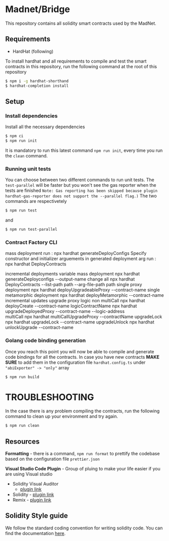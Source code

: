 # Madnet/Bridge

This repository contains all solidity smart contracts used by the MadNet.

## Requirements

* HardHat (following)

To install hardhat and all requirements to compile and test the smart contracts in this repository, run the following
command at the root of this repository

```bash
$ npm i -g hardhat-shorthand
$ hardhat-completion install
```

## Setup

### Install dependencies

Install all the necessary dependencies

```bash
$ npm ci
$ npm run init 
```

It is mandatory to run this latest command `npm run init`, every time you run the `clean` command.

### Running unit tests

You can choose between two different commands to run unit tests. The `test-parallel` will be faster but you won't see
the gas reporter when the tests are finished
`Note: Gas reporting has been skipped because plugin hardhat-gas-reporter does not support the --parallel flag.)`
The two commands are respectivetely

```bash
$ npm run test 
```

and

```bash
$ npm run test-parallel 
```
### Contract Factory CLI

mass deployment
run : npx hardhat generateDeployConfigs
Specify constructor and initializer arguements in generated deployment arg
run : npx hardhat DeployContracts 

incremental deployments
    variable mass deployment 
        npx hardhat generateDeployconfigs --output-name <filname> <contract1> <contract2>
        change all 
        npx hardhat DeployContracts --list-path path --arg-file-path path
    single proxy deployment 
        npx hardhat deployUpgradeableProxy --contract-name <name>
    single metamorphic deployment 
        npx hardhat deployMetamorphic --contract-name <name>
incremental updates
    upgrade proxy logic
    non multiCall
        npx hardhat deployCreate  --contract-name logicContractName
        npx hardhat upgradeDeployedProxy --contract-name <name> --logic-address  
    multiCall
        npx hardhat multiCallUpgradeProxy --contractName <name>
    upgradeLock
        npx hardhat upgradeLock --contract-name <name>
    upgradeUnlock
        npx hardhat unlockUpgrade --contract-name <name>
        

### Golang code binding generation

Once you reach this point you will now be able to compile and generate code bindings for all the contracts. In case you
have new contracts **MAKE SURE** to add them in the configuration file `hardhat.config.ts`
under `"abiExporter" -> "only"` array

```bash
$ npm run build
```

# TROUBLESHOOTING

In the case there is any problem compiling the contracts, run the following command to clean up your environment 
and try again.

```bash
$ npm run clean
```

## Resources

**Formatting** - there is a command, `npm run format` to prettify the codebase based on the configuration
file `prettier.json`

**Visual Studio Code Plugin** - Group of pluing to make your life easier if you are using Visual studio

* Solidity Visual Auditor
  - [plugin link](https://marketplace.visualstudio.com/items?itemName=tintinweb.solidity-visual-auditor)
* Solidity - [plugin link](https://marketplace.visualstudio.com/items?itemName=JuanBlanco.solidity)
* Remix - [plugin link](https://marketplace.visualstudio.com/items?itemName=RemixProject.ethereum-remix)

## Solidity Style guide

We follow the standard coding convention for writing solidity code. You can find the
documentation [here](https://docs.soliditylang.org/en/v0.8.9/style-guide.html).
